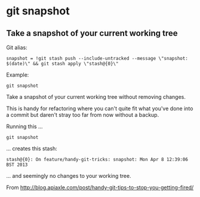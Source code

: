 # git snapshot

## Take a snapshot of your current working tree

Git alias:

```git
snapshot = !git stash push --include-untracked --message \"snapshot: $(date)\" && git stash apply \"stash@{0}\"
```

Example:

```shell
git snapshot
```

Take a snapshot of your current working tree without removing changes.

This is handy for refactoring where you can't quite fit what you've done
into a commit but daren't stray too far from now without a backup.

Running this …

```shell
git snapshot
```

… creates this stash:

```shell
stash@{0}: On feature/handy-git-tricks: snapshot: Mon Apr 8 12:39:06 BST 2013
```

… and seemingly no changes to your working tree.

From http://blog.apiaxle.com/post/handy-git-tips-to-stop-you-getting-fired/
